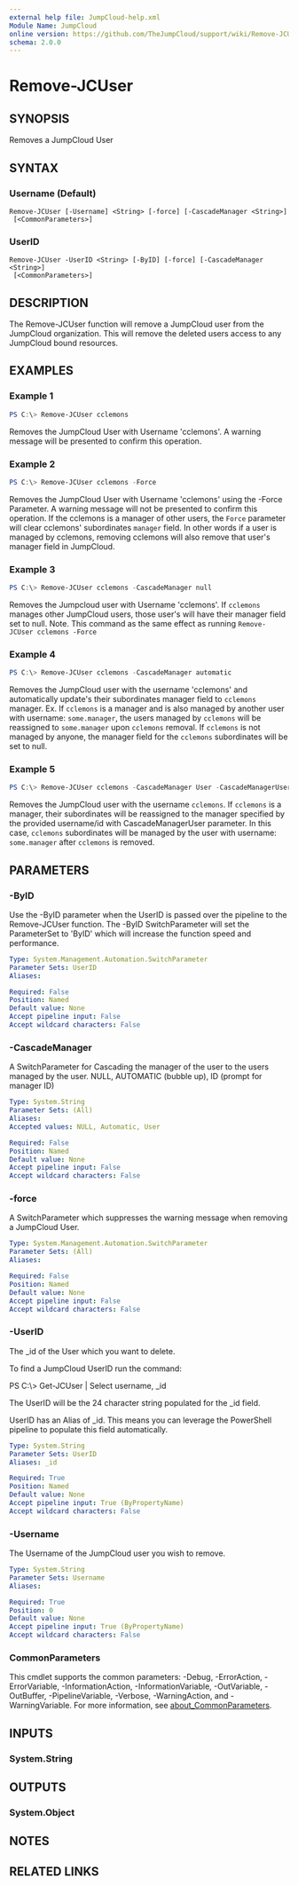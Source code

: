 ```yaml
---
external help file: JumpCloud-help.xml
Module Name: JumpCloud
online version: https://github.com/TheJumpCloud/support/wiki/Remove-JCUser
schema: 2.0.0
---
```


# Remove-JCUser

## SYNOPSIS
Removes a JumpCloud User

## SYNTAX

### Username (Default)
```
Remove-JCUser [-Username] <String> [-force] [-CascadeManager <String>]
 [<CommonParameters>]
```

### UserID
```
Remove-JCUser -UserID <String> [-ByID] [-force] [-CascadeManager <String>]
 [<CommonParameters>]
```

## DESCRIPTION
The Remove-JCUser function will remove a JumpCloud user from the JumpCloud organization. This will remove the deleted users access to any JumpCloud bound resources.

## EXAMPLES

### Example 1
```powershell
PS C:\> Remove-JCUser cclemons
```

Removes the JumpCloud User with Username 'cclemons'. A warning message will be presented to confirm this operation.

### Example 2
```powershell
PS C:\> Remove-JCUser cclemons -Force
```

Removes the JumpCloud User with Username 'cclemons' using the -Force Parameter. A warning message will not be presented to confirm this operation.
If the cclemons is a manager of other users, the `Force` parameter will clear cclemons' subordinates `manager` field. In other words if a user is managed by cclemons, removing cclemons will also remove that user's manager field in JumpCloud.

### Example 3
```powershell
PS C:\> Remove-JCUser cclemons -CascadeManager null
```

Removes the Jumpcloud user with Username 'cclemons'. If `cclemons` manages other JumpCloud users, those user's will have their manager field set to null. Note. This command as the same effect as running `Remove-JCUser cclemons -Force`

### Example 4
```powershell
PS C:\> Remove-JCUser cclemons -CascadeManager automatic
```

Removes the JumpCloud user with the username 'cclemons' and automatically update's their subordinates manager field to `cclemons` manager. Ex. If `cclemons` is a manager and is also managed by another user with username: `some.manager`, the users managed by `cclemons` will be reassigned to `some.manager` upon `cclemons` removal. If `cclemons` is not managed by anyone, the manager field for the `cclemons` subordinates will be set to null.

### Example 5
```powershell
PS C:\> Remove-JCUser cclemons -CascadeManager User -CascadeManagerUser some.manager
```

Removes the JumpCloud user with the username `cclemons`. If `cclemons` is a manager, their subordinates will be reassigned to the manager specified by the provided username/id with CascadeManagerUser parameter. In this case, `cclemons` subordinates will be managed by the user with username: `some.manager` after `cclemons` is removed.

## PARAMETERS

### -ByID
Use the -ByID parameter when the UserID is passed over the pipeline to the Remove-JCUser function.
The -ByID SwitchParameter will set the ParameterSet to 'ByID' which will increase the function speed and performance.

```yaml
Type: System.Management.Automation.SwitchParameter
Parameter Sets: UserID
Aliases:

Required: False
Position: Named
Default value: None
Accept pipeline input: False
Accept wildcard characters: False
```

### -CascadeManager
A SwitchParameter for Cascading the manager of the user to the users managed by the user. NULL, AUTOMATIC (bubble up), ID (prompt for manager ID)

```yaml
Type: System.String
Parameter Sets: (All)
Aliases:
Accepted values: NULL, Automatic, User

Required: False
Position: Named
Default value: None
Accept pipeline input: False
Accept wildcard characters: False
```

### -force
A SwitchParameter which suppresses the warning message when removing a JumpCloud User.

```yaml
Type: System.Management.Automation.SwitchParameter
Parameter Sets: (All)
Aliases:

Required: False
Position: Named
Default value: None
Accept pipeline input: False
Accept wildcard characters: False
```

### -UserID
The _id of the User which you want to delete.

To find a JumpCloud UserID run the command:

PS C:\\\> Get-JCUser | Select username, _id

The UserID will be the 24 character string populated for the _id field.

UserID has an Alias of _id.
This means you can leverage the PowerShell pipeline to populate this field automatically.

```yaml
Type: System.String
Parameter Sets: UserID
Aliases: _id

Required: True
Position: Named
Default value: None
Accept pipeline input: True (ByPropertyName)
Accept wildcard characters: False
```

### -Username
The Username of the JumpCloud user you wish to remove.

```yaml
Type: System.String
Parameter Sets: Username
Aliases:

Required: True
Position: 0
Default value: None
Accept pipeline input: True (ByPropertyName)
Accept wildcard characters: False
```

### CommonParameters
This cmdlet supports the common parameters: -Debug, -ErrorAction, -ErrorVariable, -InformationAction, -InformationVariable, -OutVariable, -OutBuffer, -PipelineVariable, -Verbose, -WarningAction, and -WarningVariable. For more information, see [about_CommonParameters](http://go.microsoft.com/fwlink/?LinkID=113216).

## INPUTS

### System.String
## OUTPUTS

### System.Object
## NOTES

## RELATED LINKS

